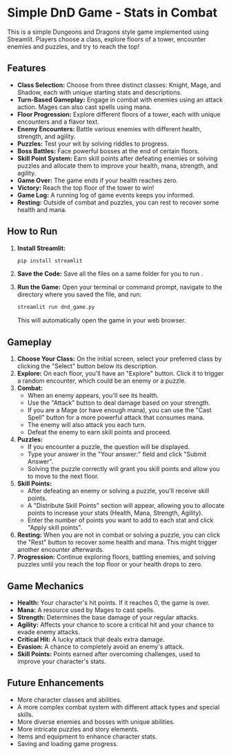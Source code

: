 # Simple DnD Game - Stats in Combat

This is a simple Dungeons and Dragons style game implemented using Streamlit. Players choose a class, explore floors of a tower, encounter enemies and puzzles, and try to reach the top!

## Features

* **Class Selection:** Choose from three distinct classes: Knight, Mage, and Shadow, each with unique starting stats and descriptions.
* **Turn-Based Gameplay:** Engage in combat with enemies using an attack action. Mages can also cast spells using mana.
* **Floor Progression:** Explore different floors of a tower, each with unique encounters and a flavor text.
* **Enemy Encounters:** Battle various enemies with different health, strength, and agility.
* **Puzzles:** Test your wit by solving riddles to progress.
* **Boss Battles:** Face powerful bosses at the end of certain floors.
* **Skill Point System:** Earn skill points after defeating enemies or solving puzzles and allocate them to improve your health, mana, strength, and agility.
* **Game Over:** The game ends if your health reaches zero.
* **Victory:** Reach the top floor of the tower to win!
* **Game Log:** A running log of game events keeps you informed.
* **Resting:** Outside of combat and puzzles, you can rest to recover some health and mana.

## How to Run

1.  **Install Streamlit:**
    ```bash
    pip install streamlit
    ```

2.  **Save the Code:** Save all the files on a same folder for you to run  .

3.  **Run the Game:** Open your terminal or command prompt, navigate to the directory where you saved the file, and run:
    ```bash
    streamlit run dnd_game.py
    ```

    This will automatically open the game in your web browser.

## Gameplay

1.  **Choose Your Class:** On the initial screen, select your preferred class by clicking the "Select" button below its description.
2.  **Explore:** On each floor, you'll have an "Explore" button. Click it to trigger a random encounter, which could be an enemy or a puzzle.
3.  **Combat:**
    * When an enemy appears, you'll see its health.
    * Use the "Attack" button to deal damage based on your strength.
    * If you are a Mage (or have enough mana), you can use the "Cast Spell" button for a more powerful attack that consumes mana.
    * The enemy will also attack you each turn.
    * Defeat the enemy to earn skill points and proceed.
4.  **Puzzles:**
    * If you encounter a puzzle, the question will be displayed.
    * Type your answer in the "Your answer:" field and click "Submit Answer".
    * Solving the puzzle correctly will grant you skill points and allow you to move to the next floor.
5.  **Skill Points:**
    * After defeating an enemy or solving a puzzle, you'll receive skill points.
    * A "Distribute Skill Points" section will appear, allowing you to allocate points to increase your stats (Health, Mana, Strength, Agility).
    * Enter the number of points you want to add to each stat and click "Apply skill points".
6.  **Resting:** When you are not in combat or solving a puzzle, you can click the "Rest" button to recover some health and mana. This might trigger another encounter afterwards.
7.  **Progression:** Continue exploring floors, battling enemies, and solving puzzles until you reach the top floor or your health drops to zero.

## Game Mechanics

* **Health:** Your character's hit points. If it reaches 0, the game is over.
* **Mana:** A resource used by Mages to cast spells.
* **Strength:** Determines the base damage of your regular attacks.
* **Agility:** Affects your chance to score a critical hit and your chance to evade enemy attacks.
* **Critical Hit:** A lucky attack that deals extra damage.
* **Evasion:** A chance to completely avoid an enemy's attack.
* **Skill Points:** Points earned after overcoming challenges, used to improve your character's stats.

## Future Enhancements

* More character classes and abilities.
* A more complex combat system with different attack types and special skills.
* More diverse enemies and bosses with unique abilities.
* More intricate puzzles and story elements.
* Items and equipment to enhance character stats.
* Saving and loading game progress.

